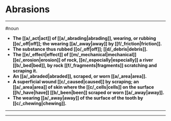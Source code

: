 # Abrasions
---
#noun
- **The [[a/_act|act]] of [[a/_abrading|abrading]], wearing, or rubbing [[o/_off|off]]; the wearing [[a/_away|away]] by [[f/_friction|friction]].**
- **The substance thus rubbed [[o/_off|off]]; [[d/_debris|debris]].**
- **The [[e/_effect|effect]] of [[m/_mechanical|mechanical]] [[e/_erosion|erosion]] of rock, [[e/_especially|especially]] a river [[b/_bed|bed]], by rock [[f/_fragments|fragments]] scratching and scraping it.**
- **An [[a/_abraded|abraded]], scraped, or worn [[a/_area|area]].**
- **A superficial wound [[c/_caused|caused]] by scraping; an [[a/_area|area]] of skin where the [[c/_cells|cells]] on the surface [[h/_have|have]] [[b/_been|been]] scraped or worn [[a/_away|away]].**
- **The wearing [[a/_away|away]] of the surface of the tooth by [[c/_chewing|chewing]].**
---
---
